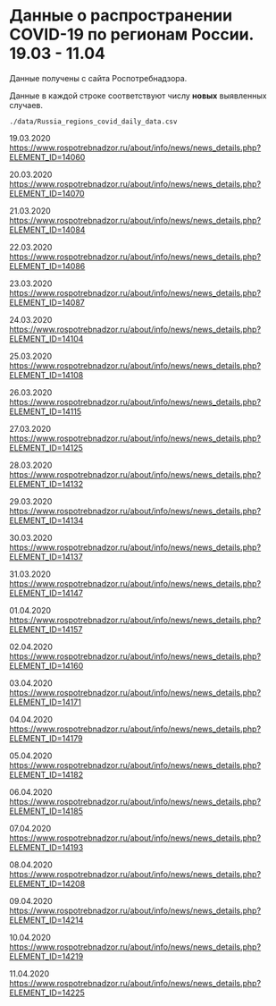 # Данные о распространении COVID-19 по регионам России. 19.03 - 11.04

Данные получены с сайта Роспотребнадзора.

Данные в каждой строке соответствуют числу **новых** выявленных случаев.

`./data/Russia_regions_covid_daily_data.csv`

19.03.2020 https://www.rospotrebnadzor.ru/about/info/news/news_details.php?ELEMENT_ID=14060

20.03.2020 https://www.rospotrebnadzor.ru/about/info/news/news_details.php?ELEMENT_ID=14070

21.03.2020 https://www.rospotrebnadzor.ru/about/info/news/news_details.php?ELEMENT_ID=14084

22.03.2020 https://www.rospotrebnadzor.ru/about/info/news/news_details.php?ELEMENT_ID=14086

23.03.2020 https://www.rospotrebnadzor.ru/about/info/news/news_details.php?ELEMENT_ID=14087

24.03.2020 https://www.rospotrebnadzor.ru/about/info/news/news_details.php?ELEMENT_ID=14104

25.03.2020 https://www.rospotrebnadzor.ru/about/info/news/news_details.php?ELEMENT_ID=14108

26.03.2020 https://www.rospotrebnadzor.ru/about/info/news/news_details.php?ELEMENT_ID=14115

27.03.2020 https://www.rospotrebnadzor.ru/about/info/news/news_details.php?ELEMENT_ID=14125

28.03.2020 https://www.rospotrebnadzor.ru/about/info/news/news_details.php?ELEMENT_ID=14132

29.03.2020 https://www.rospotrebnadzor.ru/about/info/news/news_details.php?ELEMENT_ID=14134

30.03.2020 https://www.rospotrebnadzor.ru/about/info/news/news_details.php?ELEMENT_ID=14137

31.03.2020 https://www.rospotrebnadzor.ru/about/info/news/news_details.php?ELEMENT_ID=14147

01.04.2020 https://www.rospotrebnadzor.ru/about/info/news/news_details.php?ELEMENT_ID=14157

02.04.2020 https://www.rospotrebnadzor.ru/about/info/news/news_details.php?ELEMENT_ID=14160

03.04.2020 https://www.rospotrebnadzor.ru/about/info/news/news_details.php?ELEMENT_ID=14171

04.04.2020 https://www.rospotrebnadzor.ru/about/info/news/news_details.php?ELEMENT_ID=14179

05.04.2020 https://www.rospotrebnadzor.ru/about/info/news/news_details.php?ELEMENT_ID=14182

06.04.2020 https://www.rospotrebnadzor.ru/about/info/news/news_details.php?ELEMENT_ID=14185

07.04.2020 https://www.rospotrebnadzor.ru/about/info/news/news_details.php?ELEMENT_ID=14193

08.04.2020 https://www.rospotrebnadzor.ru/about/info/news/news_details.php?ELEMENT_ID=14208

09.04.2020 https://www.rospotrebnadzor.ru/about/info/news/news_details.php?ELEMENT_ID=14214

10.04.2020 https://www.rospotrebnadzor.ru/about/info/news/news_details.php?ELEMENT_ID=14219

11.04.2020 https://www.rospotrebnadzor.ru/about/info/news/news_details.php?ELEMENT_ID=14225
